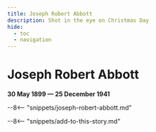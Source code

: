 ```yaml
---
title: Joseph Robert Abbott
description: Shot in the eye on Christmas Day
hide:
  - toc
  - navigation 
---
```


# Joseph Robert Abbott

**30 May 1899 — 25 December 1941**

--8<-- "snippets/joseph-robert-abbott.md"

--8<-- "snippets/add-to-this-story.md"